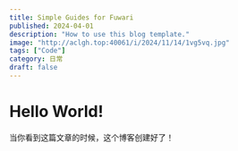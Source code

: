 ```yaml
---
title: Simple Guides for Fuwari
published: 2024-04-01
description: "How to use this blog template."
image: "http://aclgh.top:40061/i/2024/11/14/1vg5vq.jpg"
tags: ["Code"]
category: 日常
draft: false
---
```



# Hello World!
当你看到这篇文章的时候，这个博客创建好了！